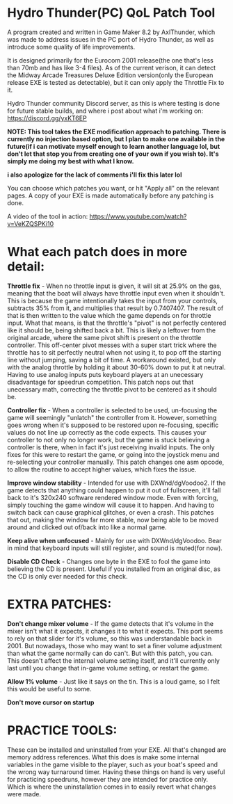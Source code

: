 # Hydro Thunder(PC) QoL Patch Tool

A program created and written in Game Maker 8.2 by AxlThunder, which was made to address issues in the PC port of Hydro Thunder, as well as introduce some quality of life improvements.

It is designed primarily for the Eurocom 2001 release(the one that's less than 70mb and has like 3-4 files). As of the current verison, it can detect the Midway Arcade Treasures Deluxe Edition version(only the European release EXE is tested as detectable), but it can only apply the Throttle Fix to it.

Hydro Thunder community Discord server, as this is where testing is done for future stable builds, and where i post about what i'm working on: https://discord.gg/yxKT6EP

**NOTE: This tool takes the EXE modification approach to patching. There is currently no injection based option, but I plan to make one available in the future(if i can motivate myself enough to learn another language lol, but don't let that stop you from creating one of your own if you wish to). It's simply me doing my best with what I know.**

**i also apologize for the lack of comments i'll fix this later lol**

You can choose which patches you want, or hit "Apply all" on the relevant pages. A copy of your EXE is made automatically before any patching is done.

A video of the tool in action: https://www.youtube.com/watch?v=VeKZQSPKi10

# What each patch does in more detail:
**Throttle fix** - When no throttle input is given, it will sit at 25.9% on the gas, meaning that the boat will always have throttle input even when it shouldn't. This is because the game intentionally takes the input from your controls, subtracts 35% from it, and multiplies that result by 0.7407407. The result of that is then written to the value which the game depends on for throttle input. What that means, is that the throttle's "pivot" is not perfectly centered like it should be, being shifted back a bit. This is likely a leftover from the original arcade, where the same pivot shift is present on the throttle controller. This off-center pivot messes with a super start trick where the throttle has to sit perfectly neutral when not using it, to pop off the starting line without jumping, saving a bit of time. A workaround existed, but only with the analog throttle by holding it about 30-60% down to put it at neutral. Having to use analog inputs puts keyboard players at an unecessary disadvantage for speedrun competition. This patch nops out that unecessary math, correcting the throttle pivot to be centered as it should be.

**Controller fix** - When a controller is selected to be used, un-focusing the game will seemingly "unlatch" the controller from it. However, something goes wrong when it's supposed to be restored upon re-focusing, specific values do not line up correctly as the code expects. This causes your controller to not only no longer work, but the game is stuck believing a controller is there, when in fact it's just receiving invalid inputs. The only fixes for this were to restart the game, or going into the joystick menu and re-selecting your controller manually. This patch changes one asm opcode, to allow the routine to accept higher values, which fixes the issue.

**Improve window stability** - Intended for use with DXWnd/dgVoodoo2. If the game detects that anything could happen to put it out of fullscreen, it'll fall back to it's 320x240 software rendered window mode. Even with forcing, simply touching the game window will cause it to happen. And having to switch back can cause graphical glitches, or even a crash. This patches that out, making the window far more stable, now being able to be moved around and clicked out of/back into like a normal game.

**Keep alive when unfocused** - Mainly for use with DXWnd/dgVoodoo. Bear in mind that keyboard inputs will still register, and sound is muted(for now).

**Disable CD Check** - Changes one byte in the EXE to fool the game into believing the CD is present. Useful if you installed from an original disc, as the CD is only ever needed for this check.


# EXTRA PATCHES:
**Don't change mixer volume** - If the game detects that it's volume in the mixer isn't what it expects, it changes it to what it expects. This port seems to rely on that slider for it's volume, so this was understandable back in 2001. But nowadays, those who may want to set a finer volume adjustment than what the game normally can do can't. But with this patch, you can. This doesn't affect the internal volume setting itself, and it'll currently only last until you change that in-game volume setting, or restart the game.

**Allow 1% volume** - Just like it says on the tin. This is a loud game, so I felt this would be useful to some.

**Don't move cursor on startup**

# PRACTICE TOOLS:
These can be installed and uninstalled from your EXE. All that's changed are memory address references.
What this does is make some internal variables in the game visible to the player, such as your boat's speed and the wrong way turnaround timer. Having these things on hand is very useful for practicing speedruns, however they are intended for practice only. Which is where the uninstallation comes in to easily revert what changes were made.
